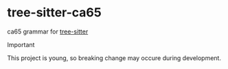 # tree-sitter-ca65

ca65 grammar for [tree-sitter](https://github.com/tree-sitter/tree-sitter)

> [!IMPORTANT]
> This project is young, so breaking change may occure during development.

